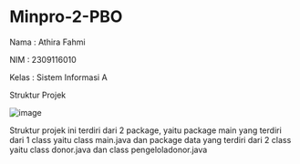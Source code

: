 # Minpro-2-PBO

Nama : Athira Fahmi

NIM : 2309116010

Kelas : Sistem Informasi A


Struktur Projek


![image](https://github.com/user-attachments/assets/009c465a-94f3-48cd-b690-aa8a25676563)


Struktur projek ini terdiri dari 2 package, yaitu package main yang terdiri dari 1 class yaitu class main.java dan package data yang terdiri dari 2 class yaitu class donor.java dan class pengeloladonor.java
